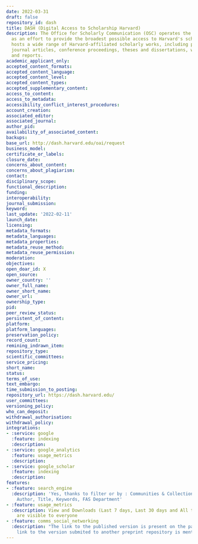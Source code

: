 ```yaml
---
date: 2022-03-31
draft: false
repository_id: dash
title: DASH (Digital Access to Scholarship Harvard)
description: The Office for Scholarly Communication (OSC) operates the DASH repository
  as an effort to provide the broadest possible access to Harvard's scholarship. DASH
  hosts a wide range of Harvard-affiliated scholarly works, including pre- and post-refereed
  journal articles, conference proceedings, theses and dissertations, working papers,
  and reports.
academic_applicant_only:
accepted_content_formats:
accepted_content_language:
accepted_content_level:
accepted_content_types:
accepted_supplementary_content:
access_to_content:
access_to_metadata:
accessibility_conflict_interest_procedures:
account_creation:
associated_editor:
associated_journal:
author_pid:
availability_of_associated_content:
backups:
base_url: http://dash.harvard.edu/oai/request
business_model:
certificate_or_labels:
closure_date:
concerns_about_content:
concerns_about_plagiarism:
contact:
disciplinary_scope:
functional_description:
funding:
interoperability:
journal_submission:
keyword:
last_update: '2022-02-11'
launch_date:
licensing:
metadata_formats:
metadata_languages:
metadata_properties:
metadata_reuse_method:
metadata_reuse_permission:
moderation:
objectives:
open_doar_id: X
open_source:
owner_country: ''
owner_full_name:
owner_short_name:
owner_url:
ownership_type:
pid:
peer_review_status:
persistent_of_content:
platform:
platform_languages:
preservation_policy:
record_count:
remining_indrawn_item:
repository_type:
scientific_committees:
service_pricing:
short_name:
status:
terms_of_use:
text_embargo:
time_submission_to_posting:
repository_url: https://dash.harvard.edu/
user_committees:
versioning_policy:
who_can_deposit:
withdrawal_authorisation:
withdrawal_policy:
integrations:
- :service: google
  :feature: indexing
  :description:
- :service: google_analytics
  :feature: usage_metrics
  :description:
- :service: google_scholar
  :feature: indexing
  :description:
features:
- :feature: search_engine
  :description: 'Yes, thanks to filter or by : Communities & Collections, Issue Date,
    Author, Title, Keywords, FAS Department'
- :feature: usage_metrics
  :description: View and Downloads (Last 7 days, Last 30 days and All time statistics)
    are visible to everyone
- :feature: comms_social_networking
  :description: "The link to the published version is present on the page. Also the
    link to the version submited to another preprint repository is mentioned \L\L"
---
```



